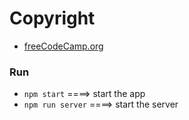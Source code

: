 # Copyright

- [freeCodeCamp.org](https://www.youtube.com/@freecodecamp)

### Run

- `npm start` ====> start the app
- `npm run server` ====> start the server
